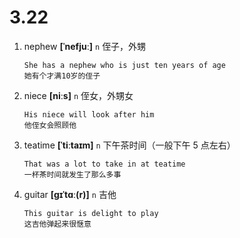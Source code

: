 # 3.22

1. nephew **[ˈnefjuː]** `n` 侄子，外甥

   ```
   She has a nephew who is just ten years of age
   她有个才满10岁的侄子
   ```

2. niece **[niːs]** `n` 侄女，外甥女

   ```
   His niece will look after him
   他侄女会照顾他
   ```

3. teatime **[ˈtiːtaɪm]** `n` 下午茶时间（一般下午 5 点左右）

   ```
   That was a lot to take in at teatime
   一杯茶时间就发生了那么多事
   ```

4. guitar **[ɡɪˈtɑː(r)]** `n` 吉他
   ```
   This guitar is delight to play
   这吉他弹起来很惬意
   ```
